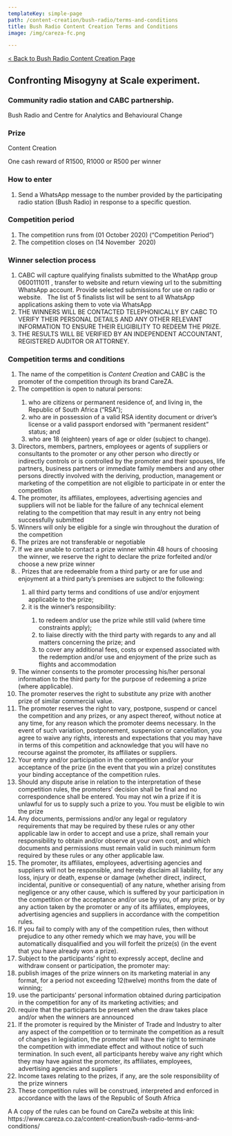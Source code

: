 ```yaml
---
templateKey: simple-page
path: /content-creation/bush-radio/terms-and-conditions
title: Bush Radio Content Creation Terms and Conditions
image: /img/careza-fc.png

---
```

 <a class="backButton" href="/content-creation/bush-radio">
 < Back to Bush Radio Content Creation Page
</a>
<h2><strong>Confronting Misogyny at Scale experiment.</strong></h2>
<h3><strong>Community radio station and CABC partnership.</strong></h3>
<p><span style="font-weight: 400;">Bush Radio and Centre for Analytics and Behavioural Change</span></p>
<h3><strong>Prize</strong></h3>
<p><span style="font-weight: 400;">Content Creation</span></p>
<p><span style="font-weight: 400;">One cash reward of R1500, R1000 or R500 per winner&nbsp;</span></p>


<h3><strong><strong>How to enter</strong></strong></h3>

<ol>
<li style="font-weight: 400;"><span style="font-weight: 400;">Send a WhatsApp message to the number provided by the participating radio station (Bush Radio) in response to a specific question.</span></li>
</ol>


<h3><strong><strong>Competition period</strong></strong></h3>

<ol>
<li style="font-weight: 400;"><span style="font-weight: 400;">The competition runs from (01 October 2020) (&ldquo;Competition Period&rdquo;)</span></li>
<li style="font-weight: 400;"><span style="font-weight: 400;">The competition closes on (14 November&nbsp; 2020)</span></li>
</ol>

<h3><strong><strong>Winner selection process</strong></strong></h3>

<ol>
<li style="font-weight: 400;"><span style="font-weight: 400;">CABC will capture qualifying finalists submitted to the WhatApp group 0600111011 , transfer to website and return viewing url to the submitting WhatsApp account. Provide selected submissions for use on radio or website. &nbsp; The list of 5 finalists list will be sent to all WhatsApp applications asking them to vote via WhatsApp</span></li>
<li style="font-weight: 400;"><span style="font-weight: 400;">THE WINNERS WILL BE CONTACTED TELEPHONICALLY BY CABC TO VERIFY THEIR PERSONAL DETAILS AND ANY OTHER RELEVANT INFORMATION TO ENSURE THEIR ELIGIBILITY TO REDEEM THE PRIZE.</span></li>
<li style="font-weight: 400;"><span style="font-weight: 400;">THE RESULTS WILL BE VERIFIED BY AN</span> <span style="font-weight: 400;">INDEPENDENT ACCOUNTANT, REGISTERED AUDITOR OR ATTORNEY.</span></li>
</ol>
<h3><strong>Competition terms and conditions</strong></h3>
<ol>
<li style="font-weight: 400;"><span style="font-weight: 400;">The name of the competition is </span><em><span style="font-weight: 400;">Content Creation</span></em><span style="font-weight: 400;"> and CABC</span><span style="font-weight: 400;"> is the promoter of the competition</span><span style="font-weight: 400;"> through its brand CareZA.</span></li>
<li style="font-weight: 400;"><span style="font-weight: 400;">The competition is open to natural persons:</span></li>
<ol>
<li style="font-weight: 400;"><span style="font-weight: 400;">who are citizens or permanent residence of, and living in, the Republic of South Africa (&ldquo;RSA&rdquo;);</span></li>
<li style="font-weight: 400;"><span style="font-weight: 400;">who are in possession of a valid RSA identity document or driver&rsquo;s license or a valid passport endorsed with &ldquo;permanent resident&rdquo; status; and</span></li>
<li style="font-weight: 400;"><span style="font-weight: 400;">who are 18 (eighteen) years of age or older</span><span style="font-weight: 400;"> (subject to change)</span><span style="font-weight: 400;">.</span></li>
</ol>
<li style="font-weight: 400;"><span style="font-weight: 400;">Directors, members, partners, employees or agents of suppliers or consultants to the promoter or any other person who directly or indirectly controls or is controlled by the promoter and their spouses, life partners, business partners or immediate family members and any other persons directly involved with the deriving, production, management or marketing of the competition are not eligible to participate in or enter the competition</span></li>
<li style="font-weight: 400;"><span style="font-weight: 400;">The promoter, its affiliates, employees, advertising agencies and suppliers will not be liable for the failure of any technical element relating to the competition that may result in any entry not being successfully submitted</span></li>
<li style="font-weight: 400;"><span style="font-weight: 400;">Winners will only be eligible for a single win throughout the duration of the competition</span></li>
<li style="font-weight: 400;"><span style="font-weight: 400;">The prizes are not transferable or negotiable</span></li>
<li style="font-weight: 400;"><span style="font-weight: 400;">If we are unable to contact a prize winner within 48 hours of choosing the winner, we reserve the right to declare the prize forfeited and/or choose a new prize winner</span></li>
<li style="font-weight: 400;"><span style="font-weight: 400;">. Prizes that are redeemable from a third party or are for use and enjoyment at a third party&rsquo;s premises are subject to the following:</span></li>
<ol>
<li style="font-weight: 400;"><span style="font-weight: 400;">all third party terms and conditions of use and/or enjoyment applicable to the prize;</span></li>
<li style="font-weight: 400;"><span style="font-weight: 400;">it is the winner&rsquo;s responsibility:&nbsp;</span></li>
<ol>
<li style="font-weight: 400;"><span style="font-weight: 400;">to redeem and/or use the prize while still valid (where time constraints apply);</span></li>
<li style="font-weight: 400;"><span style="font-weight: 400;">to liaise directly with the third party with regards to any and all matters concerning the prize; and</span></li>
<li style="font-weight: 400;"><span style="font-weight: 400;">to cover any additional fees, costs or expensed associated with the redemption and/or use and enjoyment of the prize such as flights and accommodation</span></li>
</ol>
</ol>
<li style="font-weight: 400;"><span style="font-weight: 400;">The winner consents to the promoter processing his/her personal information to the third party for the purpose of redeeming a prize (where applicable).</span></li>
<li style="font-weight: 400;"><span style="font-weight: 400;">The promoter reserves the right to substitute any prize with another prize of similar commercial value.</span></li>
<li style="font-weight: 400;"><span style="font-weight: 400;">The promoter reserves the right to vary, postpone, suspend or cancel the competition and any prizes, or any aspect thereof, without notice at any time, for any reason which the promoter deems necessary. In the event of such variation, postponement, suspension or cancellation, you agree to waive any rights, interests and expectations that you may have in terms of this competition and acknowledge that you will have no recourse against the promoter, its affiliates or suppliers.</span></li>
<li style="font-weight: 400;"><span style="font-weight: 400;">Your entry and/or participation in the competition and/or your acceptance of the prize (in the event that you win a prize) constitutes your binding acceptance of the competition rules.</span></li>
<li style="font-weight: 400;"><span style="font-weight: 400;">Should any dispute arise in relation to the interpretation of these competition rules, the promoters&rsquo; decision shall be final and no correspondence shall be entered. You may not win a prize if it is unlawful for us to supply such a prize to you. You must be eligible to win the prize</span></li>
<li style="font-weight: 400;"><span style="font-weight: 400;">Any documents, permissions and/or any legal or regulatory requirements that may be required by these rules or any other applicable law in order to accept and use a prize, shall remain your responsibility to obtain and/or observe at your own cost, and which documents and permissions must remain valid in such minimum form required by these rules or any other applicable law.</span></li>
<li style="font-weight: 400;"><span style="font-weight: 400;">The promoter, its affiliates, employees, advertising agencies and suppliers will not be responsible, and hereby disclaim all liability, for any loss, injury or death, expense or damage (whether direct, indirect, incidental, punitive or consequential) of any nature, whether arising from negligence or any other cause, which is suffered by your participation in the competition or the acceptance and/or use by you, of any prize, or by any action taken by the promoter or any of its affiliates, employees, advertising agencies and suppliers in accordance with the competition rules.</span></li>
<li style="font-weight: 400;"><span style="font-weight: 400;">If you fail to comply with any of the competition rules, then without prejudice to any other remedy which we may have, you will be automatically disqualified and you will forfeit the prize(s) (in the event that you have already won a prize).</span></li>
<li style="font-weight: 400;"><span style="font-weight: 400;">Subject to the participants&rsquo; right to expressly accept, decline and withdraw consent or participation, the promoter may:</span></li>
<li style="font-weight: 400;"><span style="font-weight: 400;">publish images of the prize winners on its marketing material in any format, for a period not exceeding 12(twelve) months from the date of winning;</span></li>
<li style="font-weight: 400;"><span style="font-weight: 400;">use the participants&rsquo; personal information obtained during participation in the competition for any of its marketing activities; and</span></li>
<li style="font-weight: 400;"><span style="font-weight: 400;">require that the participants be present when the draw takes place and/or when the winners are announced</span></li>
<li style="font-weight: 400;"><span style="font-weight: 400;">If the promoter is required by the Minister of Trade and Industry to alter any aspect of the competition or to terminate the competition as a result of changes in legislation, the promoter will have the right to terminate the competition with immediate effect and without notice of such termination. In such event, all participants hereby waive any right which they may have against the promoter, its affiliates, employees, advertising agencies and suppliers</span></li>
<li style="font-weight: 400;"><span style="font-weight: 400;">Income taxes relating to the prizes, if any, are the sole responsibility of the prize winners</span></li>
<li style="font-weight: 400;"><span style="font-weight: 400;">These competition rules will be construed, interpreted and enforced in accordance with the laws of the Republic of South Africa</span></li>
</ol>
<p><span style="font-weight: 400;">A</span><span style="font-weight: 400;"> A copy of the rules can be found on CareZa website at this link: </span><span style="font-weight: 400;">https://www.careza.co.za/content-creation/bush-radio-terms-and-conditions/</span></p>


